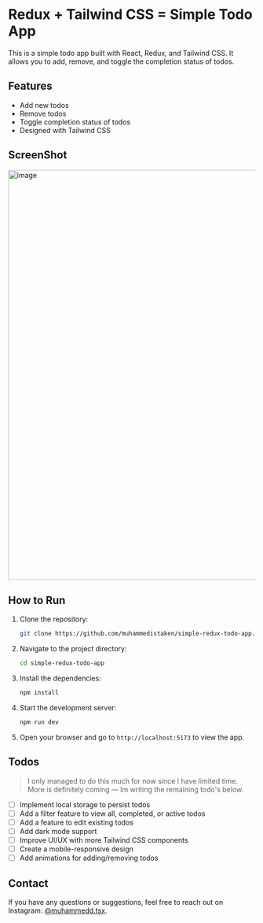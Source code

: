 # Redux + Tailwind CSS = Simple Todo App

This is a simple todo app built with React, Redux, and Tailwind CSS. It allows you to add, remove, and toggle the completion status of todos.

## Features
- Add new todos
- Remove todos
- Toggle completion status of todos
- Designed with Tailwind CSS

## ScreenShot

<img width="1170" height="833" alt="image" src="https://github.com/user-attachments/assets/9d433da2-7d21-482f-8bf6-52c970f8968a" />


## How to Run

1. Clone the repository:
   ```bash
   git clone https://github.com/muhammedistaken/simple-redux-todo-app.git
   ```
2. Navigate to the project directory:
   ```bash
   cd simple-redux-todo-app
   ```
3. Install the dependencies:
   ```bash
   npm install
   ```
4. Start the development server:
   ```bash
   npm run dev
   ```

5. Open your browser and go to `http://localhost:5173` to view the app.

## Todos
> I only managed to do this much for now since I have limited time. More is definitely coming — Im writing the remaining todo's below.

* [ ] Implement local storage to persist todos
* [ ] Add a filter feature to view all, completed, or active todos
* [ ] Add a feature to edit existing todos
* [ ] Add dark mode support
* [ ] Improve UI/UX with more Tailwind CSS components
* [ ] Create a mobile-responsive design
* [ ] Add animations for adding/removing todos

## Contact
If you have any questions or suggestions, feel free to reach out on Instagram: [@muhammedd.tsx](https://www.instagram.com/muhammedd.tsx/).
